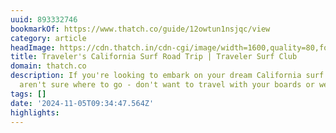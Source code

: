 ```yaml
---
uuid: 893332746
bookmarkOf: https://www.thatch.co/guide/12owtun1nsjqc/view
category: article
headImage: https://cdn.thatch.in/cdn-cgi/image/width=1600,quality=80,format=webp/images/by-user/vcR3sVSlJogFBKOCXvhFT0cyVsz2/boards/61052/1x0togh-blob.jpg
title: Traveler's California Surf Road Trip | Traveler Surf Club
domain: thatch.co
description: If you're looking to embark on your dream California surf trip but; -
  aren't sure where to go - don't want to travel with your boards or wetsuits - ar...
tags: []
date: '2024-11-05T09:34:47.564Z'
highlights: 
---
```




